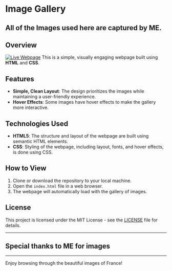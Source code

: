 # Image Gallery

## All of the Images used here are captured by ME.

## Overview
[![Live Webpage](https://cloud-9wgpmmgci-hack-club-bot.vercel.app/0image.png)](https://arjav0703.github.io/Image-Gallery/)
This is a simple, visually engaging webpage built using **HTML** and **CSS**. 

## Features

- **Simple, Clean Layout**: The design prioritizes the images while maintaining a user-friendly experience.
- **Hover Effects**: Some images have hover effects to make the gallery more interactive.

## Technologies Used

- **HTML5**: The structure and layout of the webpage are built using semantic HTML elements.
- **CSS**: Styling of the webpage, including layout, fonts, and hover effects, is done using CSS.

## How to View

1. Clone or download the repository to your local machine.
2. Open the `index.html` file in a web browser.
3. The webpage will automatically load with the gallery of images.


## License

This project is licensed under the MIT License - see the [LICENSE](LICENSE) file for details.

---
## Special thanks to ME for images 
---

Enjoy browsing through the beautiful images of France!